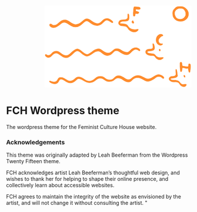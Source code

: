 <h1 align="right"><img alt="Logo" src="./FCH-logo.png" width="400" height="auto"/></h1>

# FCH Wordpress theme

The wordpress theme for the Feminist Culture House website.

### Acknowledgements

This theme was originally adapted by Leah Beeferman from the Wordpress Twenty Fifteen theme. 

FCH acknowledges artist Leah Beeferman’s thoughtful web design, and wishes to thank her for helping to shape 
their online presence, and collectively learn about accessible websites. 

FCH agrees to maintain the integrity of the website as envisioned by the artist, and will not change it without consulting the artist. "
